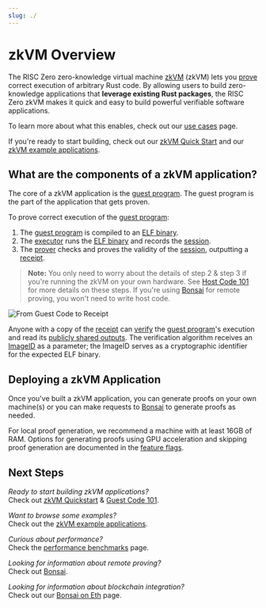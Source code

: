 ```yaml
---
slug: ./
---
```


# zkVM Overview

The RISC Zero zero-knowledge virtual machine [zkVM] (zkVM) lets you [prove]
correct execution of arbitrary Rust code. By allowing users to build
zero-knowledge applications that **leverage existing Rust packages**, the RISC
Zero zkVM makes it quick and easy to build powerful verifiable software
applications.

To learn more about what this enables, check out our [use cases] page.

If you're ready to start building, check out our [zkVM Quick Start][quickstart]
and our [zkVM example applications][examples].

## What are the components of a zkVM application?

The core of a zkVM application is the [guest program].
The guest program is the part of the application that gets proven.

To prove correct execution of the [guest program]:

1. The [guest program] is compiled to an [ELF binary]. <br/>
2. The [executor] runs the [ELF binary] and records the [session].
3. The [prover] checks and proves the validity of the [session], outputting a
   [receipt].

> **Note:** You only need to worry about the details of step 2 & step 3 if
> you're running the zkVM on your own hardware. See [Host Code 101][host program] for more details on these steps. If you're using [Bonsai] for remote
> proving, you won't need to write host code.

![From Guest Code to Receipt](/website/static/diagrams/from-rust-to-receipt.png)

Anyone with a copy of the [receipt] can [verify] the [guest program]'s execution
and read its [publicly shared outputs][journal]. The verification algorithm
receives an [ImageID] as a parameter; the ImageID serves as a cryptographic
identifier for the expected ELF binary.

## Deploying a zkVM Application

Once you've built a zkVM application, you can generate proofs on your own
machine(s) or you can make requests to [Bonsai] to generate proofs as needed.

For local proof generation, we recommend a machine with at least 16GB of RAM.
Options for generating proofs using GPU acceleration and skipping proof
generation are documented in the [feature flags].

## Next Steps

_Ready to start building zkVM applications?_ <br/>
Check out [zkVM Quickstart][quickstart] & [Guest Code 101][guest program].

_Want to browse some examples?_ <br/>
Check out the [zkVM example applications][examples].

_Curious about performance?_ <br/>
Check the [performance benchmarks][benchmarks] page.

_Looking for information about remote proving?_ <br/>
Check out [Bonsai].

_Looking for information about blockchain integration?_ <br/>
Check out our [Bonsai on Eth] page.

[benchmarks]: ./benchmarks.md
[Bonsai]: ../generating-proofs/remote-proving.md
[Bonsai on Eth]: ../blockchain-integration/bonsai-on-eth.md
[ELF binary]: /website/docs/terminology.md#elf-binary
[examples]: ./examples.md
[executor]: /website/docs/terminology.md#executor
[feature flags]: https://github.com/risc0/risc0#feature-flags
[guest program]: ./guest-code-101.md
[host program]: ./host-code-101.md
[imageID]: /website/docs/terminology.md#image-id
[journal]: /website/docs/terminology.md#journal
[prove]: /website/docs/terminology.md#validity-proof
[prover]: /website/docs/terminology.md#prover
[quickstart]: ./quickstart.md
[receipt]: ./receipts.md
[session]: /website/docs/terminology.md#session
[use cases]: ../use-cases.md
[verify]: /website/docs/terminology.md#verify
[zkVM]: /website/docs/terminology.md#zero-knowledge-virtual-machine-zkvm
